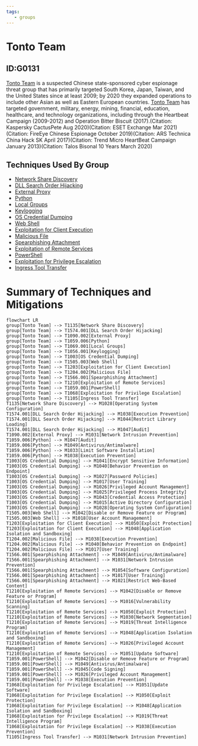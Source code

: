 ```yaml
---
tags:
   - groups
---
```

# Tonto Team
## ID:G0131
[Tonto Team](/mitre/groups/G0131) is a suspected Chinese state-sponsored cyber espionage threat group that has primarily targeted South Korea, Japan, Taiwan, and the United States since at least 2009; by 2020 they expanded operations to include other Asian as well as Eastern European countries. [Tonto Team](/mitre/groups/G0131) has targeted government, military, energy, mining, financial, education, healthcare, and technology organizations, including through the Heartbeat Campaign (2009-2012) and Operation Bitter Biscuit (2017).(Citation: Kaspersky CactusPete Aug 2020)(Citation: ESET Exchange Mar 2021)(Citation: FireEye Chinese Espionage October 2019)(Citation: ARS Technica China Hack SK April 2017)(Citation: Trend Micro HeartBeat Campaign January 2013)(Citation: Talos Bisonal 10 Years March 2020)
## Techniques Used By Group
* [Network Share Discovery](techniques/T1135)
* [DLL Search Order Hijacking](techniques/T1574/001)
* [External Proxy](techniques/T1090/002)
* [Python](techniques/T1059/006)
* [Local Groups](techniques/T1069/001)
* [Keylogging](techniques/T1056/001)
* [OS Credential Dumping](techniques/T1003)
* [Web Shell](techniques/T1505/003)
* [Exploitation for Client Execution](techniques/T1203)
* [Malicious File](techniques/T1204/002)
* [Spearphishing Attachment](techniques/T1566/001)
* [Exploitation of Remote Services](techniques/T1210)
* [PowerShell](techniques/T1059/001)
* [Exploitation for Privilege Escalation](techniques/T1068)
* [Ingress Tool Transfer](techniques/T1105)

# Summary of Techniques and Mitigations
```mermaid
flowchart LR
group[Tonto Team] --> T1135[Network Share Discovery]
group[Tonto Team] --> T1574.001[DLL Search Order Hijacking]
group[Tonto Team] --> T1090.002[External Proxy]
group[Tonto Team] --> T1059.006[Python]
group[Tonto Team] --> T1069.001[Local Groups]
group[Tonto Team] --> T1056.001[Keylogging]
group[Tonto Team] --> T1003[OS Credential Dumping]
group[Tonto Team] --> T1505.003[Web Shell]
group[Tonto Team] --> T1203[Exploitation for Client Execution]
group[Tonto Team] --> T1204.002[Malicious File]
group[Tonto Team] --> T1566.001[Spearphishing Attachment]
group[Tonto Team] --> T1210[Exploitation of Remote Services]
group[Tonto Team] --> T1059.001[PowerShell]
group[Tonto Team] --> T1068[Exploitation for Privilege Escalation]
group[Tonto Team] --> T1105[Ingress Tool Transfer]
T1135[Network Share Discovery] --> M1028[Operating System Configuration]
T1574.001[DLL Search Order Hijacking] --> M1038[Execution Prevention]
T1574.001[DLL Search Order Hijacking] --> M1044[Restrict Library Loading]
T1574.001[DLL Search Order Hijacking] --> M1047[Audit]
T1090.002[External Proxy] --> M1031[Network Intrusion Prevention]
T1059.006[Python] --> M1047[Audit]
T1059.006[Python] --> M1049[Antivirus/Antimalware]
T1059.006[Python] --> M1033[Limit Software Installation]
T1059.006[Python] --> M1038[Execution Prevention]
T1003[OS Credential Dumping] --> M1041[Encrypt Sensitive Information]
T1003[OS Credential Dumping] --> M1040[Behavior Prevention on Endpoint]
T1003[OS Credential Dumping] --> M1027[Password Policies]
T1003[OS Credential Dumping] --> M1017[User Training]
T1003[OS Credential Dumping] --> M1026[Privileged Account Management]
T1003[OS Credential Dumping] --> M1025[Privileged Process Integrity]
T1003[OS Credential Dumping] --> M1043[Credential Access Protection]
T1003[OS Credential Dumping] --> M1015[Active Directory Configuration]
T1003[OS Credential Dumping] --> M1028[Operating System Configuration]
T1505.003[Web Shell] --> M1042[Disable or Remove Feature or Program]
T1505.003[Web Shell] --> M1018[User Account Management]
T1203[Exploitation for Client Execution] --> M1050[Exploit Protection]
T1203[Exploitation for Client Execution] --> M1048[Application Isolation and Sandboxing]
T1204.002[Malicious File] --> M1038[Execution Prevention]
T1204.002[Malicious File] --> M1040[Behavior Prevention on Endpoint]
T1204.002[Malicious File] --> M1017[User Training]
T1566.001[Spearphishing Attachment] --> M1049[Antivirus/Antimalware]
T1566.001[Spearphishing Attachment] --> M1031[Network Intrusion Prevention]
T1566.001[Spearphishing Attachment] --> M1054[Software Configuration]
T1566.001[Spearphishing Attachment] --> M1017[User Training]
T1566.001[Spearphishing Attachment] --> M1021[Restrict Web-Based Content]
T1210[Exploitation of Remote Services] --> M1042[Disable or Remove Feature or Program]
T1210[Exploitation of Remote Services] --> M1016[Vulnerability Scanning]
T1210[Exploitation of Remote Services] --> M1050[Exploit Protection]
T1210[Exploitation of Remote Services] --> M1030[Network Segmentation]
T1210[Exploitation of Remote Services] --> M1019[Threat Intelligence Program]
T1210[Exploitation of Remote Services] --> M1048[Application Isolation and Sandboxing]
T1210[Exploitation of Remote Services] --> M1026[Privileged Account Management]
T1210[Exploitation of Remote Services] --> M1051[Update Software]
T1059.001[PowerShell] --> M1042[Disable or Remove Feature or Program]
T1059.001[PowerShell] --> M1049[Antivirus/Antimalware]
T1059.001[PowerShell] --> M1045[Code Signing]
T1059.001[PowerShell] --> M1026[Privileged Account Management]
T1059.001[PowerShell] --> M1038[Execution Prevention]
T1068[Exploitation for Privilege Escalation] --> M1051[Update Software]
T1068[Exploitation for Privilege Escalation] --> M1050[Exploit Protection]
T1068[Exploitation for Privilege Escalation] --> M1048[Application Isolation and Sandboxing]
T1068[Exploitation for Privilege Escalation] --> M1019[Threat Intelligence Program]
T1068[Exploitation for Privilege Escalation] --> M1038[Execution Prevention]
T1105[Ingress Tool Transfer] --> M1031[Network Intrusion Prevention]
```